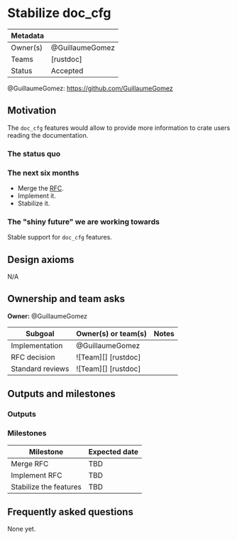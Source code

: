 # Stabilize doc_cfg

| Metadata |                 |
| -------- | --------------- |
| Owner(s) | @GuillaumeGomez |
| Teams    | [rustdoc]       |
| Status   | Accepted        |

@GuillaumeGomez: https://github.com/GuillaumeGomez

## Motivation

The `doc_cfg` features would allow to provide more information to crate users reading the documentation.

### The status quo

### The next six months

* Merge the [RFC](https://github.com/rust-lang/rfcs/pull/3631).
* Implement it.
* Stabilize it.

### The "shiny future" we are working towards

Stable support for `doc_cfg` features.

## Design axioms

N/A

## Ownership and team asks

**Owner:** @GuillaumeGomez


| Subgoal          | Owner(s) or team(s) | Notes |
| ---------------- | ------------------- | ----- |
| Implementation   | @GuillaumeGomez     |       |
| RFC decision     | ![Team][] [rustdoc] |       |
| Standard reviews | ![Team][] [rustdoc] |       |

## Outputs and milestones

### Outputs

### Milestones

| Milestone              | Expected date |
| ---------------------- | ------------- |
| Merge RFC              | TBD           |
| Implement RFC          | TBD           |
| Stabilize the features | TBD           |

## Frequently asked questions

None yet.
